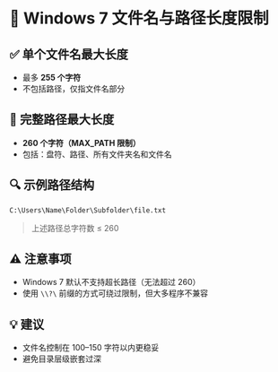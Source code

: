 # 📄 Windows 7 文件名与路径长度限制

## ✅ 单个文件名最大长度
- 最多 **255 个字符**
- 不包括路径，仅指文件名部分

## 📂 完整路径最大长度
- **260 个字符（MAX_PATH 限制）**
- 包括：盘符、路径、所有文件夹名和文件名

## 🔍 示例路径结构

```
C:\Users\Name\Folder\Subfolder\file.txt
```

> 上述路径总字符数 ≤ 260

## ⚠️ 注意事项
- Windows 7 默认不支持超长路径（无法超过 260）
- 使用 `\\?\` 前缀的方式可绕过限制，但大多程序不兼容

## 💡 建议
- 文件名控制在 100–150 字符以内更稳妥
- 避免目录层级嵌套过深
